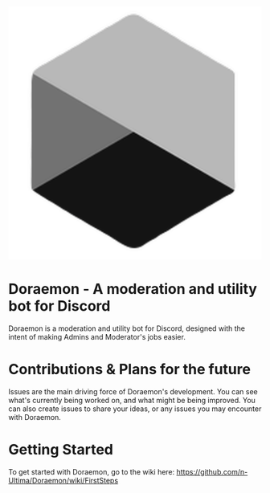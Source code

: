<p align="center"><img src="./images/Doraemon.png" /></p>

# Doraemon - A moderation and utility bot for Discord
Doraemon is a moderation and utility bot for Discord, designed with the intent of making Admins and Moderator's jobs easier.

# Contributions & Plans for the future
Issues are the main driving force of Doraemon's development. You can see what's currently being worked on, and what might be being improved. You can also create issues to share your ideas, or any issues you may encounter with Doraemon.

# Getting Started
To get started with Doraemon, go to the wiki here: https://github.com/n-Ultima/Doraemon/wiki/FirstSteps
